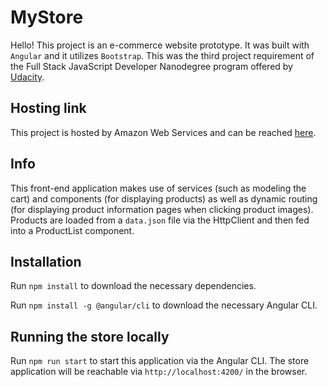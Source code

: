 # MyStore

Hello! This project is an e-commerce website prototype. It was built with `Angular` and it utilizes `Bootstrap`. This was the third project requirement of the Full Stack JavaScript Developer Nanodegree program offered by [Udacity](https://www.udacity.com/course/full-stack-javascript-developer-nanodegree--nd0067).

## Hosting link

This project is hosted by Amazon Web Services and can be reached [here](http://my-store-curtis-hosting.s3-website.us-east-2.amazonaws.com).

## Info
This front-end application makes use of services (such as modeling the cart) and components (for displaying products) as well as dynamic routing (for displaying product information pages when clicking product images). Products are loaded from a `data.json` file via the HttpClient and then fed into a ProductList component.

## Installation
Run `npm install` to download the necessary dependencies.

Run `npm install -g @angular/cli` to download the necessary Angular CLI.

## Running the store locally

Run `npm run start` to start this application via the Angular CLI. The store application will be reachable via `http://localhost:4200/` in the browser.